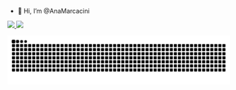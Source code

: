 - 👋 Hi, I’m @AnaMarcacini
<!--- - 👀 I’m interested in ...
- 🌱 I’m currently learning ...
- 💞️ I’m looking to collaborate on ...
- 📫 How to reach me ... --->

<!---
AnaMarcacini/AnaMarcacini is a ✨ special ✨ repository because its `README.md` (this file) appears on your GitHub profile.
You can click the Preview link to take a look at your changes.
--->


 <!---- <div style="justify-content:space-between"> ---->

  <a href="https://www.linkedin.com/in/ana-helena-marcacini-a06387178">
  <img height="40%" src="https://github-readme-stats.vercel.app/api?username=AnaMarcacini&show_icons=true&theme=dracula&include_all_commits=true&count_private=true"/>
  <img height="30%" src="https://github-readme-stats.vercel.app/api/top-langs/?username=AnaMarcacini&layout=compact&langs_count=7&theme=dracula"/>
</div>
 
![Snake animation](https://github.com/AnaMarcacini/AnaMarcacini/blob/output/github-contribution-grid-snake.svg)
